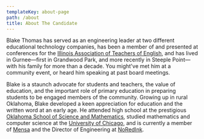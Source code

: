 ```yaml
---
templateKey: about-page
path: /about
title: About The Candidate
---
```


Blake Thomas has served as an engineering leader at two different educational
technology companies, has been a member of and presented at conferences for the
<a href="https://iateonline.org/">Illinois Association of Teachers of
English</a>, and has lived in Gurnee—first in Grandwood Park, and more recently
in Steeple Point—with his family for more than a decade. You might've met him at
a community event, or heard him speaking at past board meetings.

Blake is a staunch advocate for students and teachers, the value of education,
and the important role of primary education in preparing students to be engaged
members of the community. Growing up in rural Oklahoma, Blake developed a keen
appreciation for education and the written word at an early age. He attended
high school at the prestigious <a href="https://www.ossm.edu/">Oklahoma School
of Science and Mathematics</a>, studied mathematics and computer science at the
<a href="https://www.uchicago.edu/">University of Chicago</a>, and is currently
a member of <a href="https://www.mensa.org/">Mensa</a> and the Director of
Engineering at <a href="https://noredink.com">NoRedInk</a>.
